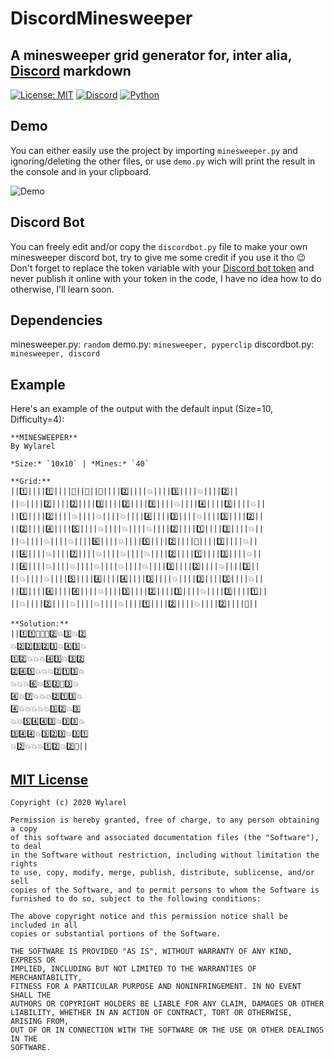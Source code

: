 # DiscordMinesweeper
## A minesweeper grid generator for, inter alia, [Discord](https://discord.com/) markdown
[![License: MIT](https://img.shields.io/badge/License-MIT-green.svg)](https://wylarel.com/mit/)
[![Discord](https://img.shields.io/badge/Chat-Discord-blue)](https://discord.gg/7qvmeh2)
[![Python](https://img.shields.io/badge/Made%20With-Python-orange)](https://www.python.org/)

## Demo
You can either easily use the project by importing `minesweeper.py` and ignoring/deleting the other files, or use `demo.py` wich will print the result in the console and in your clipboard.
  
![Demo](https://file.wylarel.com/discordminesweeper.gif)

## Discord Bot
You can freely edit and/or copy the `discordbot.py` file to make your own minesweeper discord bot, try to give me some credit if you use it tho :wink:
Don't forget to replace the token variable with your [Discord bot token](https://discord.com/developers/applications) and never publish it online with your token in the code, I have no idea how to do otherwise, I'll learn soon.

## Dependencies
minesweeper.py: `random`
demo.py: `minesweeper, pyperclip`
discordbot.py: `minesweeper, discord`

## Example
Here's an example of the output with the default input (Size=10, Difficulty=4):
```
**MINESWEEPER**
By Wylarel

*Size:* `10x10` | *Mines:* `40`

**Grid:**
||1️⃣||||1️⃣||||🔳||🔳||🔳||||2️⃣||||💥||||3️⃣||||💥||||2️⃣||
||💥||||2️⃣||||2️⃣||||3️⃣||||2️⃣||||3️⃣||||💥||||4️⃣||||3️⃣||||💥||
||1️⃣||||2️⃣||||💥||||💥||||💥||||4️⃣||||3️⃣||||💥||||3️⃣||||2️⃣||
||2️⃣||||4️⃣||||5️⃣||||💥||||💥||||💥||||2️⃣||||1️⃣||||3️⃣||||💥||
||💥||||💥||||💥||||6️⃣||||💥||||5️⃣||||2️⃣||||🔳||||3️⃣||||💥||
||4️⃣||||💥||||7️⃣||||💥||||💥||||💥||||2️⃣||||1️⃣||||3️⃣||||💥||
||4️⃣||||💥||||💥||||💥||||💥||||💥||||3️⃣||||2️⃣||||💥||||3️⃣||
||💥||||💥||||5️⃣||||4️⃣||||4️⃣||||3️⃣||||💥||||3️⃣||||3️⃣||||💥||
||3️⃣||||4️⃣||||4️⃣||||💥||||3️⃣||||2️⃣||||3️⃣||||💥||||3️⃣||||1️⃣||
||💥||||2️⃣||||💥||||💥||||💥||||1️⃣||||2️⃣||||💥||||2️⃣||||🔳||

**Solution:**
||1️⃣1️⃣🔳🔳🔳2️⃣💥3️⃣💥2️⃣
💥2️⃣2️⃣3️⃣2️⃣3️⃣💥4️⃣3️⃣💥
1️⃣2️⃣💥💥💥4️⃣3️⃣💥3️⃣2️⃣
2️⃣4️⃣5️⃣💥💥💥2️⃣1️⃣3️⃣💥
💥💥💥6️⃣💥5️⃣2️⃣🔳3️⃣💥
4️⃣💥7️⃣💥💥💥2️⃣1️⃣3️⃣💥
4️⃣💥💥💥💥💥3️⃣2️⃣💥3️⃣
💥💥5️⃣4️⃣4️⃣3️⃣💥3️⃣3️⃣💥
3️⃣4️⃣4️⃣💥3️⃣2️⃣3️⃣💥3️⃣1️⃣
💥2️⃣💥💥💥1️⃣2️⃣💥2️⃣🔳||
```

## [MIT License](https://wylarel.com/mit/)
```
Copyright (c) 2020 Wylarel

Permission is hereby granted, free of charge, to any person obtaining a copy
of this software and associated documentation files (the "Software"), to deal
in the Software without restriction, including without limitation the rights
to use, copy, modify, merge, publish, distribute, sublicense, and/or sell
copies of the Software, and to permit persons to whom the Software is
furnished to do so, subject to the following conditions:

The above copyright notice and this permission notice shall be included in all
copies or substantial portions of the Software.

THE SOFTWARE IS PROVIDED "AS IS", WITHOUT WARRANTY OF ANY KIND, EXPRESS OR
IMPLIED, INCLUDING BUT NOT LIMITED TO THE WARRANTIES OF MERCHANTABILITY,
FITNESS FOR A PARTICULAR PURPOSE AND NONINFRINGEMENT. IN NO EVENT SHALL THE
AUTHORS OR COPYRIGHT HOLDERS BE LIABLE FOR ANY CLAIM, DAMAGES OR OTHER
LIABILITY, WHETHER IN AN ACTION OF CONTRACT, TORT OR OTHERWISE, ARISING FROM,
OUT OF OR IN CONNECTION WITH THE SOFTWARE OR THE USE OR OTHER DEALINGS IN THE
SOFTWARE.
```
